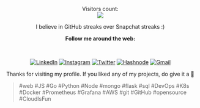 <p align="center"> 
  Visitors count:<br>
  <img src="https://profile-counter.glitch.me/dipen006/count.svg" />
</p>
  
<div align="center">

<p>I believe in GitHub streaks over Snapchat streaks :)</p>

<p><strong>Follow me around the web:</strong></p><br>

<a href="https://www.linkedin.com/in/dipenr/" target="_blank"><img src="https://img.shields.io/badge/linkedin-%230077B5.svg?style=for-the-badge&logo=linkedin&logoColor=white&link=https://www.linkedin.com/in/dipenr/" alt="LinkedIn"></a>
<a href="https://instagram.com/dipen.06/" target="_blank"><img src="https://img.shields.io/badge/Instagram-%23E4405F.svg?style=for-the-badge&logo=Instagram&logoColor=white&link=https://www.instagram.com/dipen.06/" alt="Instagram"></a>
<a href="https://twitter.com/dipenr06/" target="_blank"><img src="https://img.shields.io/badge/Twitter-%66574.svg?style=for-the-badge&logo=Instagram&logoColor=white&link=https://www.twitter.com/dipenr06/" alt="Twitter"></a>
<a href="https://dipen.hashnode.dev/" target="_blank"><img src="https://img.shields.io/badge/Hashnode-2962FF?style=for-the-badge&logo=hashnode&logoColor=white&link=https://dipen.hashnode.dev/" alt="Hashnode"></a>
<a href="mailto:rik.dipen@gmail.com" target="_blank"><img src="https://img.shields.io/badge/Gmail-D14836?style=for-the-badge&logo=gmail&logoColor=white&link=mailto:rik.dipen@gmail.com" alt="Gmail"></a>

  <p>Thanks for visiting my profile. If you liked any of my projects, do give it a 🌟</p>
</div>
<blockquote>#web #JS #Go #Python #Node #mongo #flask #sql #DevOps #K8s #Docker #Prometheus #Grafana #AWS  #git #GitHub #opensource #CloudIsFun</blockquote>
